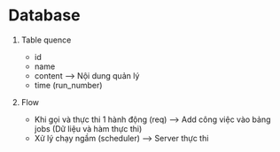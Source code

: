 # Database

1. Table quence

   - id
   - name
   - content --> Nội dung quản lý
   - time (run_number)

2. Flow

   - Khi gọi và thực thi 1 hành động (req) --> Add công việc vào bảng jobs (Dữ liệu và hàm thực thi)
   - Xử lý chạy ngầm (scheduler) --> Server thực thi
